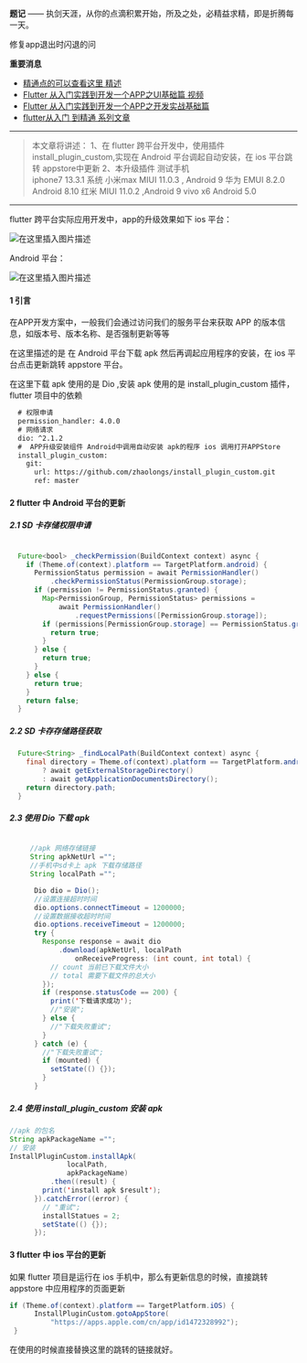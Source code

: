 **题记**
  ——  执剑天涯，从你的点滴积累开始，所及之处，必精益求精，即是折腾每一天。
  
修复app退出时闪退的问
  
**重要消息**
*  [精通点的可以查看这里 精述](https://gitbook.cn/gitchat/author/5ae043915efcf9715e37c733)
* [Flutter 从入门实践到开发一个APP之UI基础篇  视频](https://edu.csdn.net/course/detail/25543)
* [Flutter 从入门实践到开发一个APP之开发实战基础篇](https://edu.csdn.net/course/detail/27035)
* [flutter从入门 到精通 系列文章](https://blog.csdn.net/zl18603543572/article/details/93532582)
***

> 本文章将讲述：
1、在 flutter 跨平台开发中，使用插件 install_plugin_custom,实现在 Android 平台调起自动安装，在 ios 平台跳转 appstore中更新
2、本升级插件 测试手机  
 iphone7 13.3.1 系统
  小米max MIUI 11.0.3 , Android 9
  华为 EMUI 8.2.0  Android 8.10 
  红米 MIUI 11.0.2 ,Android 9
  vivo x6  Android 5.0

***

flutter 跨平台实际应用开发中，app的升级效果如下
ios 平台：

![在这里插入图片描述](https://img-blog.csdnimg.cn/20200215181038962.gif)

Android 平台：

![在这里插入图片描述](https://img-blog.csdnimg.cn/20200215181433994.gif)

#### 1 引言
在APP开发方案中，一般我们会通过访问我们的服务平台来获取 APP 的版本信息，如版本号、版本名称、是否强制更新等等

在这里描述的是 在 Android 平台下载 apk 然后再调起应用程序的安装，在 ios 平台点击更新跳转 appstore 平台。

在这里下载 apk 使用的是 Dio ,安装 apk 使用的是 install_plugin_custom 插件，flutter 项目中的依赖

```xml
  # 权限申请
  permission_handler: 4.0.0
  # 网络请求
  dio: ^2.1.2
  #  APP升级安装组件 Android中调用自动安装 apk的程序 ios 调用打开APPStore
  install_plugin_custom:
    git:
      url: https://github.com/zhaolongs/install_plugin_custom.git
      ref: master
```

#### 2 flutter 中 Android 平台的更新
##### 2.1 SD 卡存储权限申请

```java

  Future<bool> _checkPermission(BuildContext context) async {
    if (Theme.of(context).platform == TargetPlatform.android) {
      PermissionStatus permission = await PermissionHandler()
          .checkPermissionStatus(PermissionGroup.storage);
      if (permission != PermissionStatus.granted) {
        Map<PermissionGroup, PermissionStatus> permissions =
            await PermissionHandler()
                .requestPermissions([PermissionGroup.storage]);
        if (permissions[PermissionGroup.storage] == PermissionStatus.granted) {
          return true;
        }
      } else {
        return true;
      }
    } else {
      return true;
    }
    return false;
  }

```

##### 2.2 SD 卡存存储路径获取

```java
  Future<String> _findLocalPath(BuildContext context) async {
    final directory = Theme.of(context).platform == TargetPlatform.android
        ? await getExternalStorageDirectory()
        : await getApplicationDocumentsDirectory();
    return directory.path;
  }

```

##### 2.3 使用 Dio 下载 apk 

```java

     //apk 网络存储链接
     String apkNetUrl ="";
     //手机中sd卡上 apk 下载存储路径
     String localPath ="";

      Dio dio = Dio();
      //设置连接超时时间
      dio.options.connectTimeout = 1200000;
      //设置数据接收超时时间
      dio.options.receiveTimeout = 1200000;
      try {
        Response response = await dio
            .download(apkNetUrl, localPath
                onReceiveProgress: (int count, int total) {
          // count 当前已下载文件大小
          // total 需要下载文件的总大小
        });
        if (response.statusCode == 200) {
          print('下载请求成功');
          //"安装";
        } else {
          //"下载失败重试";
        }
      } catch (e) {
        //"下载失败重试";
        if (mounted) {
          setState(() {});
        }
      }
```

##### 2.4 使用 install_plugin_custom 安装 apk 

```java
//apk 的包名
String apkPackageName ="";
// 安装 
InstallPluginCustom.installApk(
              localPath,
              apkPackageName)
          .then((result) {
        print('install apk $result');
      }).catchError((error) {
        // "重试";
        installStatues = 2;
        setState(() {});
      });
```

#### 3 flutter 中 ios 平台的更新
如果 flutter 项目是运行在 ios 手机中，那么有更新信息的时候，直接跳转 appstore 中应用程序的页面更新

```java
if (Theme.of(context).platform == TargetPlatform.iOS) {
      InstallPluginCustom.gotoAppStore(
          "https://apps.apple.com/cn/app/id1472328992");
 } 
```

在使用的时候直接替换这里的跳转的链接就好。
